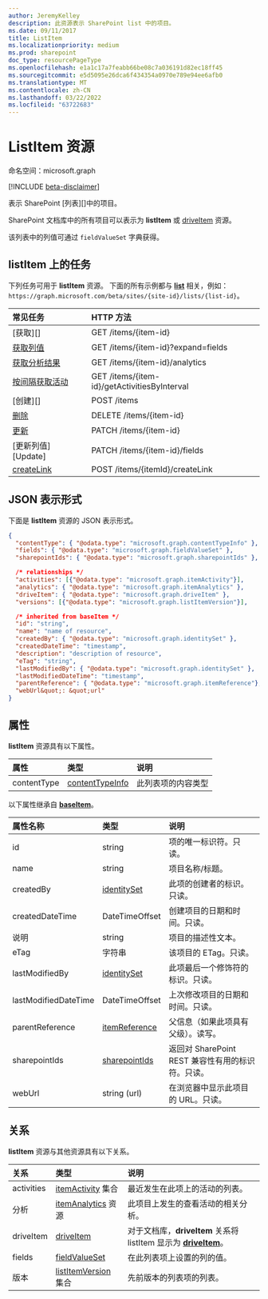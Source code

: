 ```yaml
---
author: JeremyKelley
description: 此资源表示 SharePoint list 中的项目。
ms.date: 09/11/2017
title: ListItem
ms.localizationpriority: medium
ms.prod: sharepoint
doc_type: resourcePageType
ms.openlocfilehash: e1a1c17a7feabb66be08c7a036191d82ec18ff45
ms.sourcegitcommit: e5d5095e26dca6f434354a0970e789e94ee6afb0
ms.translationtype: MT
ms.contentlocale: zh-CN
ms.lasthandoff: 03/22/2022
ms.locfileid: "63722683"
---
```

# <a name="listitem-resource"></a>ListItem 资源

命名空间：microsoft.graph

[!INCLUDE [beta-disclaimer](../../includes/beta-disclaimer.md)]

表示 SharePoint [列表][]中的项目。

SharePoint 文档库中的所有项目可以表示为 **listItem** 或 [driveItem][] 资源。

该列表中的列值可通过 `fieldValueSet` 字典获得。

## <a name="tasks-on-a-listitem"></a>listItem 上的任务

下列任务可用于 **listItem** 资源。
下面的所有示例都与 **[list][]** 相关，例如：`https://graph.microsoft.com/beta/sites/{site-id}/lists/{list-id}`。

| 常见任务                    | HTTP 方法                                  |
| :----------------------------- | :------------------------------------------- |
| [获取][]                        | GET /items/{item-id}                         |
| [获取列值][Get]       | GET /items/{item-id}?expand=fields           |
| [获取分析结果][]              | GET /items/{item-id}/analytics               |
| [按间隔获取活动][] | GET /items/{item-id}/getActivitiesByInterval |
| [创建][]                     | POST /items                                  |
| [删除][]                     | DELETE /items/{item-id}                      |
| [更新][]                     | PATCH /items/{item-id}                       |
| [更新列值][Update] | PATCH /items/{item-id}/fields                |
| [createLink][CreateLink]       | POST /items/{itemId}/createLink              |

[Get]: ../api/listitem-get.md
[获取分析结果]: ../api/itemanalytics-get.md
[按间隔获取活动]: ../api/itemactivity-getbyinterval.md
[Create]: ../api/listitem-create.md
[删除]: ../api/listitem-delete.md
[更新]: ../api/listitem-update.md
[CreateLink]: ../api/listitem-createlink.md

## <a name="json-representation"></a>JSON 表示形式

下面是 **listItem** 资源的 JSON 表示形式。

<!--{
  "blockType": "resource",
  "keyProperty": "id",
  "baseType": "microsoft.graph.baseItem",
  "@odata.type&quot;: &quot;microsoft.graph.listItem"
}-->

```json
{
  "contentType": { "@odata.type": "microsoft.graph.contentTypeInfo" },
  "fields": { "@odata.type": "microsoft.graph.fieldValueSet" },
  "sharepointIds": { "@odata.type": "microsoft.graph.sharepointIds" },

  /* relationships */
  "activities": [{"@odata.type": "microsoft.graph.itemActivity"}],
  "analytics": { "@odata.type": "microsoft.graph.itemAnalytics" },
  "driveItem": { "@odata.type": "microsoft.graph.driveItem" },
  "versions": [{"@odata.type": "microsoft.graph.listItemVersion"}],

  /* inherited from baseItem */
  "id": "string",
  "name": "name of resource",
  "createdBy": { "@odata.type": "microsoft.graph.identitySet" },
  "createdDateTime": "timestamp",
  "description": "description of resource",
  "eTag": "string",
  "lastModifiedBy": { "@odata.type": "microsoft.graph.identitySet" },
  "lastModifiedDateTime": "timestamp",
  "parentReference": { "@odata.type": "microsoft.graph.itemReference"},
  "webUrl&quot;: &quot;url"
}
```

## <a name="properties"></a>属性

**listItem** 资源具有以下属性。

| 属性    | 类型                | 说明                        |
| :---------- | :------------------ | :--------------------------------- |
| contentType | [contentTypeInfo][] | 此列表项的内容类型 |

以下属性继承自 **[baseItem][]**。

| 属性名称        | 类型              | 说明                                                              |
| :------------------- | :---------------- | :----------------------------------------------------------------------- |
| id                   | string            | 项的唯一标识符。只读。                            |
| name                 | string            | 项目名称/标题。                                            |
| createdBy            | [identitySet][]   | 此项的创建者的标识。只读。                         |
| createdDateTime      | DateTimeOffset    | 创建项目的日期和时间。只读。                       |
| 说明          | string            | 项目的描述性文本。                                       |
| eTag                 | 字符串            | 该项目的 ETag。只读。                                            |
| lastModifiedBy       | [identitySet][]   | 此项最后一个修饰符的标识。只读。                   |
| lastModifiedDateTime | DateTimeOffset    | 上次修改项目的日期和时间。只读。                 |
| parentReference      | [itemReference][] | 父信息（如果此项具有父级）。读写。                |
| sharepointIds        | [sharepointIds][] | 返回对 SharePoint REST 兼容性有用的标识符。只读。 |
| webUrl               | string (url)      | 在浏览器中显示此项目的 URL。只读。                    |

## <a name="relationships"></a>关系

 **listItem** 资源与其他资源具有以下关系。

| 关系 | 类型                           | 说明                                                                                        |
| :----------- | :----------------------------- | :------------------------------------------------------------------------------------------------- |
| activities   | [itemActivity][] 集合    | 最近发生在此项上的活动的列表。                                        |
| 分析    | [itemAnalytics][] 资源     | 此项目上发生的查看活动的相关分析。                                  |
| driveItem    | [driveItem][]                  | 对于文档库，**driveItem** 关系将 listItem 显示为 **[driveItem][]**。 |
| fields       | [fieldValueSet][]              | 在此列表项上设置的列的值。                                                   |
| 版本     | [listItemVersion][] 集合 | 先前版本的列表项的列表。                                                    |

[baseItem]: baseitem.md
[contentTypeInfo]: contenttypeinfo.md
[driveItem]: driveitem.md
[fieldValueSet]: fieldvalueset.md
[identitySet]: identityset.md
[itemActivity]: itemactivity.md
[itemAnalytics]: itemanalytics.md
[itemReference]: itemreference.md
[list]: list.md
[listItemVersion]: listitemversion.md
[sharepointIds]: sharepointids.md

<!--
{
  "type": "#page.annotation",
  "description": "",
  "keywords": "",
  "section": "documentation",
  "tocPath": "Resources/ListItem",
  "tocBookmarks": {
    "ListItem&quot;: &quot;#"
  },
  "suppressions": []
}
-->

